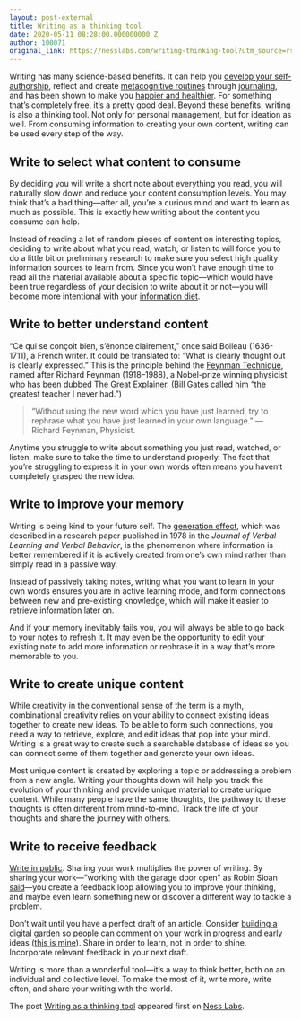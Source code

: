 ```yaml
---
layout: post-external
title: Writing as a thinking tool
date: 2020-05-11 08:28:00.000000000 Z
author: 100071
original_link: https://nesslabs.com/writing-thinking-tool?utm_source=rss&utm_medium=rss&utm_campaign=writing-thinking-tool
---
```


Writing has many science-based benefits. It can help you [develop your self-authorship](https://nesslabs.com/self-authorship), reflect and create [metacognitive routines](https://nesslabs.com/metacognition) through [journaling](https://nesslabs.com/dear-diary), and has been shown to make you [happier and healthier](https://nesslabs.com/science-based-benefits-writing). For something that’s completely free, it’s a pretty good deal. Beyond these benefits, writing is also a thinking tool. Not only for personal management, but for ideation as well. From consuming information to creating your own content, writing can be used every step of the way.

## Write to select what content to consume

By deciding you will write a short note about everything you read, you will naturally slow down and reduce your content consumption levels. You may think that’s a bad thing—after all, you’re a curious mind and want to learn as much as possible. This is exactly how writing about the content you consume can help.

Instead of reading a lot of random pieces of content on interesting topics, deciding to write about what you read, watch, or listen to will force you to do a little bit or preliminary research to make sure you select high quality information sources to learn from. Since you won’t have enough time to read all the material available about a specific topic—which would have been true regardless of your decision to write about it or not—you will become more intentional with your [information diet](https://nesslabs.com/information-diet).

## Write to better understand content

“Ce qui se conçoit bien, s’énonce clairement,” once said Boileau (1636-1711), a French writer. It could be translated to: “What is clearly thought out is clearly expressed.” This is the principle behind the [Feynman Technique](https://nesslabs.com/feynman-technique), named after Richard Feynman (1918–1988), a Nobel-prize winning physicist who has been dubbed [The Great Explainer](https://amzn.to/2ZNcp24). (Bill Gates called him “the greatest teacher I never had.”)

> “Without using the new word which you have just learned, try to rephrase what you have just learned in your own language.” — Richard Feynman, Physicist.

Anytime you struggle to write about something you just read, watched, or listen, make sure to take the time to understand properly. The fact that you’re struggling to express it in your own words often means you haven’t completely grasped the new idea.

## Write to improve your memory

Writing is being kind to your future self. The [generation effect](https://nesslabs.com/generation-effect), which was described in a research paper published in 1978 in the _Journal of Verbal Learning and Verbal Behavior_, is the phenomenon where information is better remembered if it is actively created from one’s own mind rather than simply read in a passive way.

Instead of passively taking notes, writing what you want to learn in your own words ensures you are in active learning mode, and form connections between new and pre-existing knowledge, which will make it easier to retrieve information later on.

And if your memory inevitably fails you, you will always be able to go back to your notes to refresh it. It may even be the opportunity to edit your existing note to add more information or rephrase it in a way that’s more memorable to you.

## Write to create unique content

While creativity in the conventional sense of the term is a myth, combinational creativity relies on your ability to connect existing ideas together to create new ideas. To be able to form such connections, you need a way to retrieve, explore, and edit ideas that pop into your mind. Writing is a great way to create such a searchable database of ideas so you can connect some of them together and generate your own ideas.

Most unique content is created by exploring a topic or addressing a problem from a new angle. Writing your thoughts down will help you track the evolution of your thinking and provide unique material to create unique content. While many people have the same thoughts, the pathway to these thoughts is often different from mind-to-mind. Track the life of your thoughts and share the journey with others.

## Write to receive feedback

[Write in public](https://nesslabs.com/work-in-public). Sharing your work multiplies the power of writing. By sharing your work—”working with the garage door open” as Robin Sloan [said](https://notes.andymatuschak.org/z21cgR9K3UcQ5a7yPsj2RUim3oM2TzdBByZu)—you create a feedback loop allowing you to improve your thinking, and maybe even learn something new or discover a different way to tackle a problem.

Don’t wait until you have a perfect draft of an article. Consider [building a digital garden](https://nesslabs.com/mind-garden) so people can comment on your work in progress and early ideas ([this is mine](https://www.mentalnodes.com/)). Share in order to learn, not in order to shine. Incorporate relevant feedback in your next draft.

Writing is more than a wonderful tool—it’s a way to think better, both on an individual and collective level. To make the most of it, write more, write often, and share your writing with the world.

The post [Writing as a thinking tool](https://nesslabs.com/writing-thinking-tool) appeared first on [Ness Labs](https://nesslabs.com).

